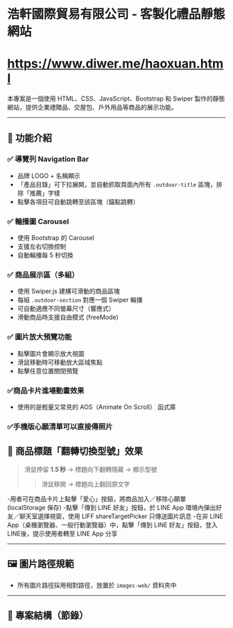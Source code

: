 # 浩軒國際貿易有限公司 - 客製化禮品靜態網站
# https://www.diwer.me/haoxuan.html

本專案是一個使用 HTML、CSS、JavaScript、Bootstrap 和 Swiper 製作的靜態網站，提供企業禮贈品、交屋包、戶外用品等商品的展示功能。



---

## 🔧 功能介紹

### ✅ 導覽列 Navigation Bar
- 品牌 LOGO + 名稱顯示
- 「產品目錄」可下拉展開，並自動抓取頁面內所有 `.outdoor-title` 區塊，排除「推薦」字樣
- 點擊各項目可自動跳轉至該區塊（錨點跳轉）

### ✅ 輪播圖 Carousel
- 使用 Bootstrap 的 Carousel
- 支援左右切換控制
- 自動輪播每 5 秒切換

### ✅ 商品展示區（多組）
- 使用 Swiper.js 建構可滑動的商品區塊
- 每組 `.outdoor-section` 對應一個 Swiper 輪播
- 可自動適應不同螢幕尺寸（響應式）
- 滑動商品時支援自由模式 (freeMode)

### ✅ 圖片放大預覽功能
- 點擊圖片會顯示放大視圖
- 滑鼠移動時可移動放大區域焦點
- 點擊任意位置關閉預覽

### ✅商品卡片進場動畫效果
- 使用的是輕量又常見的 AOS（Animate On Scroll） 函式庫

### ✅手機版心願清單可以直接傳照片

## 🔄 商品標題「翻轉切換型號」效果

> 滑鼠停留 **1.5 秒** → 標題向下翻轉隱藏 → 顯示型號  
> > 滑鼠移開 → 標題向上翻回原文字  

-用者可在商品卡片上點擊「愛心」按鈕，將商品加入／移除心願單 (localStorage 保存)
-點擊「傳到 LINE 好友」按鈕，於 LINE App 環境內彈出好友／聊天室選擇視窗，使用 LIFF shareTargetPicker 只傳送圖片訊息
-在非 LINE App（桌機瀏覽器、一般行動瀏覽器）中，點擊「傳到 LINE 好友」按鈕，登入LINE後，提示使用者轉至 LINE App 分享


---

## 🖼️ 圖片路徑規範
- 所有圖片路徑採用相對路徑，放置於 `images-web/` 資料夾中

---

## 📁 專案結構（節錄）

